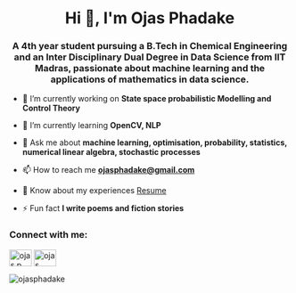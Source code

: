 <h1 align="center">Hi 👋, I'm Ojas Phadake</h1>
<h3 align="center">A 4th year student pursuing a B.Tech in Chemical Engineering and an Inter Disciplinary Dual Degree in Data Science from IIT Madras, passionate about machine learning and the applications of mathematics in data science.</h3>

- 🔭 I’m currently working on **State space probabilistic Modelling and Control Theory**

- 🌱 I’m currently learning **OpenCV, NLP**

- 💬 Ask me about **machine learning, optimisation, probability, statistics, numerical linear algebra, stochastic processes**

- 📫 How to reach me **ojasphadake@gmail.com**

- 📄 Know about my experiences <a href="https://drive.google.com/file/d/1U7o9w0jB-pnSmmJZSSp6iQljfuxLYmXf/view?usp=sharing" target="_blank">Resume</a>

- ⚡ Fun fact **I write poems and fiction stories**

<h3 align="left">Connect with me:</h3>
<p align="left">
<a href="https://x.com/OjasPhadake" target="blank"><img align="center" src="https://raw.githubusercontent.com/rahuldkjain/github-profile-readme-generator/master/src/images/icons/Social/twitter.svg" alt="ojas p." height="30" width="40" /></a>
<a href="https://www.linkedin.com/in/ojas-phadake-42148b254/" target="blank"><img align="center" src="https://raw.githubusercontent.com/rahuldkjain/github-profile-readme-generator/master/src/images/icons/Social/linked-in-alt.svg" alt="ojas phadake" height="30" width="40" /></a>
</p>

<p><img align="left" src="https://github-readme-stats.vercel.app/api/top-langs?username=ojasphadake&show_icons=true&locale=en&layout=compact" alt="ojasphadake" /></p>
